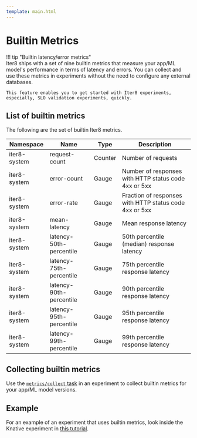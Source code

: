 ```yaml
---
template: main.html
---
```


# Builtin Metrics

!!! tip "Builtin latency/error metrics"    
    Iter8 ships with a set of nine builtin metrics that measure your app/ML model's performance in terms of latency and errors. You can collect and use these metrics in experiments without the need to configure any external databases. 
    
    This feature enables you to get started with Iter8 experiments, especially, SLO validation experiments, quickly.

## List of builtin metrics
The following are the set of builtin Iter8 metrics.

| Namespace | Name         | Type | Description |
| ----- | ------------ | ----------- | -------- |
| iter8-system | request-count | Counter | Number of requests |
| iter8-system | error-count | Gauge | Number of responses with HTTP status code 4xx or 5xx |
| iter8-system | error-rate | Gauge | Fraction of responses with HTTP status code 4xx or 5xx |
| iter8-system | mean-latency | Gauge | Mean response latency |
| iter8-system | latency-50th-percentile | Gauge | 50th percentile (median) response latency |
| iter8-system | latency-75th-percentile | Gauge | 75th percentile response latency |
| iter8-system | latency-90th-percentile | Gauge | 90th percentile response latency |
| iter8-system | latency-95th-percentile | Gauge | 95th percentile response latency |
| iter8-system | latency-99th-percentile | Gauge | 99th percentile response latency |

## Collecting builtin metrics
Use the [`metrics/collect` task](../reference/tasks/metrics.md) in an experiment to collect builtin metrics for your app/ML model versions.

## Example
For an example of an experiment that uses builtin metrics, look inside the Knative experiment in [this tutorial](../../tutorials/knative/testing-strategies/conformance/#5-launch-experiment).